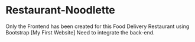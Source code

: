 # Restaurant-Noodlette
Only the Frontend has been created for this Food Delivery Restaurant using Bootstrap [My First Website]
Need to integrate the back-end.